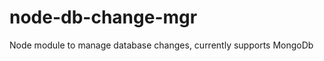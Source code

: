 node-db-change-mgr
==================

Node module to manage database changes, currently supports MongoDb
